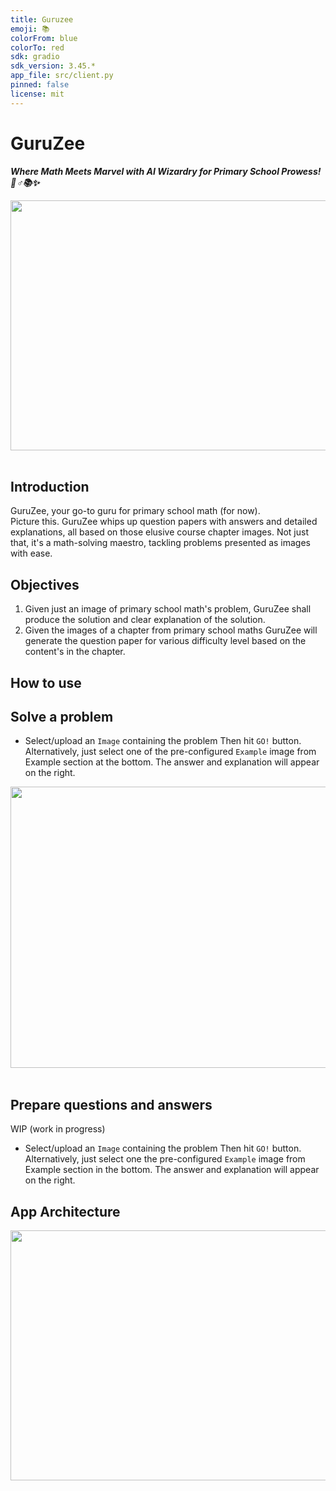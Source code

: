 ```yaml
---
title: Guruzee
emoji: 📚
colorFrom: blue
colorTo: red
sdk: gradio
sdk_version: 3.45.*
app_file: src/client.py
pinned: false
license: mit
---
```


# GuruZee
***Where Math Meets Marvel with AI Wizardry for Primary School Prowess! 🧙♂📚✨***

<img src="https://github.com/sssingh/guruzee/blob/main/assets/title.jpeg?raw=true" width="1000" height="400"/><br><br>  

## Introduction
GuruZee, your go-to guru for primary school math (for now).   
Picture this. GuruZee whips up question papers with answers and detailed explanations, 
all based on those elusive course chapter images. Not just that, it's a math-solving 
maestro, tackling problems presented as images with ease.

## Objectives
1. Given just an image of primary school math's problem, GuruZee shall produce the 
solution and clear explanation of the solution.
2. Given the images of a chapter from primary school maths GuruZee will generate the 
question paper for various difficulty level based on the content's in the chapter.

## How to use
Solve a problem
---------------
- Select/upload an `Image` containing the problem Then hit `GO!` button. Alternatively, 
just select one of the pre-configured `Example` image from Example section at the 
bottom. The answer and explanation will appear on the right.

<img src="https://github.com/sssingh/guruzee/blob/main/assets/app-example.png?raw=true" width="1000" height="450"/><br><br>  

Prepare questions and answers
-----------------------------
WIP (work in progress)
- Select/upload an `Image` containing the problem Then hit `GO!` button. Alternatively, 
just select one the pre-configured `Example` image from Example section in the bottom.
The answer and explanation will appear on the right.

## App Architecture
<img src="https://github.com/sssingh/guruzee/blob/main/assets/wip.jpg?raw=true" width="1000" height="400"/><br><br>  

